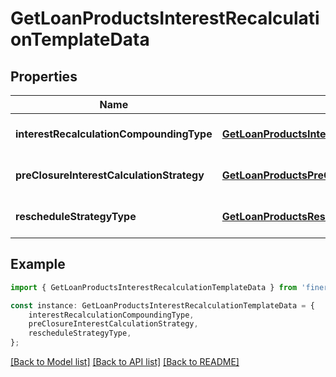 # GetLoanProductsInterestRecalculationTemplateData


## Properties

Name | Type | Description | Notes
------------ | ------------- | ------------- | -------------
**interestRecalculationCompoundingType** | [**GetLoanProductsInterestRecalculationCompoundingType**](GetLoanProductsInterestRecalculationCompoundingType.md) |  | [optional] [default to undefined]
**preClosureInterestCalculationStrategy** | [**GetLoanProductsPreClosureInterestCalculationStrategy**](GetLoanProductsPreClosureInterestCalculationStrategy.md) |  | [optional] [default to undefined]
**rescheduleStrategyType** | [**GetLoanProductsRescheduleStrategyType**](GetLoanProductsRescheduleStrategyType.md) |  | [optional] [default to undefined]

## Example

```typescript
import { GetLoanProductsInterestRecalculationTemplateData } from 'fineract-typescript-client';

const instance: GetLoanProductsInterestRecalculationTemplateData = {
    interestRecalculationCompoundingType,
    preClosureInterestCalculationStrategy,
    rescheduleStrategyType,
};
```

[[Back to Model list]](../README.md#documentation-for-models) [[Back to API list]](../README.md#documentation-for-api-endpoints) [[Back to README]](../README.md)
